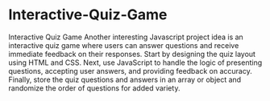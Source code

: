 # Interactive-Quiz-Game

 Interactive Quiz Game
Another interesting Javascript project idea is an interactive quiz game where users can answer questions and receive immediate feedback on their responses. Start by designing the quiz layout using HTML and CSS. Next, use JavaScript to handle the logic of presenting questions, accepting user answers, and providing feedback on accuracy. Finally, store the quiz questions and answers in an array or object and randomize the order of questions for added variety.
